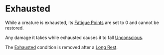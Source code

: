 # Exhausted

While a creature is exhausted, its [Fatigue Points](../Player%20Characters/Derived%20Statistics/Fatigue%20Points.md) are set to 0 and cannot be restored.

Any damage it takes while exhausted causes it to fall [Unconscious](Unconscious.md).

The [Exhausted](Exhausted.md) condition is removed after a [Long Rest](../Game%20Procedures/Resting.md#Long%20Rest).
